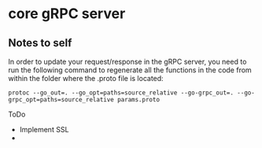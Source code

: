 # core gRPC server

## Notes to self  

In order to update your request/response in the gRPC server, you need to run the following command to regenerate all the functions in the code from within the folder where the .proto file is located:

```
protoc --go_out=. --go_opt=paths=source_relative --go-grpc_out=. --go-grpc_opt=paths=source_relative params.proto 
```




ToDo
- Implement SSL
-